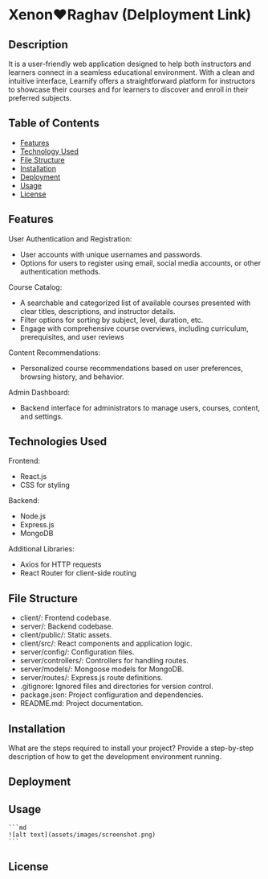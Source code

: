 # Xenon❤️Raghav (Delployment Link)

## Description

It is a user-friendly web application designed to help both instructors and learners connect in a seamless educational environment. With a clean and intuitive interface, Learnify offers a straightforward platform for instructors to showcase their courses and for learners to discover and enroll in their preferred subjects.

## Table of Contents

- [Features](#features)
- [Technology Used](technology-used)
- [File Structure](#file-structure)
- [Installation](#installation)
- [Deployment](#deployment)
- [Usage](#usage)
- [License](#license)

## Features

User Authentication and Registration:
- User accounts with unique usernames and passwords.
- Options for users to register using email, social media accounts, or other authentication methods.

Course Catalog:
- A searchable and categorized list of available courses presented with clear titles, descriptions, and instructor details.
- Filter options for sorting by subject, level, duration, etc.
- Engage with comprehensive course overviews, including curriculum, prerequisites, and user reviews

Content Recommendations:
- Personalized course recommendations based on user preferences, browsing history, and behavior.

Admin Dashboard:
- Backend interface for administrators to manage users, courses, content, and settings.

## Technologies Used
Frontend:
- React.js
- CSS for styling
  
Backend:
- Node.js
- Express.js
- MongoDB

Additional Libraries:
- Axios for HTTP requests
- React Router for client-side routing
  
## File Structure

- client/: Frontend codebase.
- server/: Backend codebase.
- client/public/: Static assets.
- client/src/: React components and application logic.
- server/config/: Configuration files.
- server/controllers/: Controllers for handling routes.
- server/models/: Mongoose models for MongoDB.
- server/routes/: Express.js route definitions.
- .gitignore: Ignored files and directories for version control.
- package.json: Project configuration and dependencies.
- README.md: Project documentation.

## Installation

What are the steps required to install your project? Provide a step-by-step description of how to get the development environment running.

## Deployment

## Usage

    ```md
    ![alt text](assets/images/screenshot.png)
    ```
  
## License



